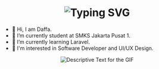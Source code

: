<div align="center">
    <h1>
        <img src="https://readme-typing-svg.herokuapp.com?font=Jetbrains+mono&size=40&duration=3000&color=33FF33&center=true&vCenter=true&width=435&lines=Hey..+I'm+Daffa;This+is..;..my+Github..;" alt="Typing SVG"/>
    </h1>
</div>

- 👋 Hi, I am Daffa.
- 🔭 I’m currently student at SMKS Jakarta Pusat 1.
- 🌱 I’m currently learning Laravel.
- 👀 I'm interested in Software Developer and UI/UX Design.
  
<div align="center">
    <p>
        <img src="https://tenor.com/view/brandon-james-greer-darth-vader-sprite-pixel-star-wars-gif-15223307355906712214" alt="Descriptive Text for the GIF" />
    </p>
</div>


